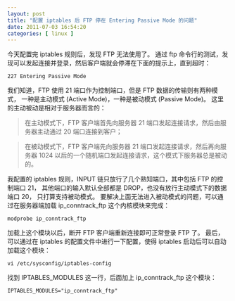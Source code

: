 ```yaml
--- 
layout: post
title: "配置 iptables 后 FTP 停在 Entering Passive Mode 的问题"
date: 2011-07-03 16:54:20
categories: [ linux ]
---
```

今天配置完 iptables 规则后，发现 FTP 无法使用了。
通过 ftp 命令行的测试，发现可以发起连接并登录，然后客户端就会停滞在下面的提示上，直到超时：

<!-- more -->

    227 Entering Passive Mode

我们知道，FTP 使用 21 端口作为控制端口，但是 FTP 数据的传输则有两种模式，
一种是主动模式 (Active Mode)，一种是被动模式 (Passive Mode)。
这里的主动被动是相对于服务器而言的：<br>

> 在主动模式下，FTP 客户端首先向服务器 21 端口发起连接请求，然后由服务器主动通过 20 端口连接到客户；

> 在被动模式下，FTP 客户端先向服务器 21 端口发起连接请求，然后再向服务器 1024 以后的一个随机端口发起连接请求，这个模式下服务器总是被动的。

我配置的 iptables 规则，INPUT 链只放行了几个熟知端口，其中包括 FTP 的控制端口 21，
其他端口的输入默认全部都是 DROP，也没有放行主动模式下的数据端口 20，
只打算支持被动模式。
要解决上面无法进入被动模式的问题，可以通过在服务器端加载 ip_conntrack_ftp 这个内核模块来完成：

    modprobe ip_conntrack_ftp

加载上这个模块以后，断开 FTP 客户端重新连接即可正常登录 FTP 了。
最后，可以通过在 iptables 的配置文件中进行一下配置，使得 iptables 启动后可以自动加载这个模块：

    vi /etc/sysconfig/iptables-config

找到 IPTABLES_MODULES 这一行，后面加上 ip_conntrack_ftp 这个模块：

    IPTABLES_MODULES="ip_conntrack_ftp"
